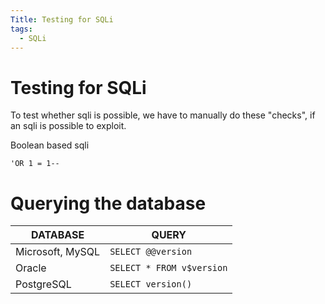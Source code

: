 ```yaml
---
Title: Testing for SQLi
tags:
  - SQLi
---
```

# Testing for SQLi
To test whether sqli is possible, we have to manually do these "checks", if an sqli is possible to exploit. 

Boolean based sqli

`'OR 1 = 1--`

# Querying the database
| DATABASE         | QUERY                     |
| ---------------- | ------------------------- |
| Microsoft, MySQL | `SELECT @@version`        |
| Oracle           | `SELECT * FROM v$version` |
| PostgreSQL       | `SELECT version()`        |








